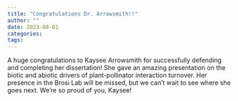 ```yaml
---
title: "Congratulations Dr. Arrowsmith!!"
author: ""
date: 2023-08-01
categories:
tags: 
---
```

A huge congratulations to Kaysee Arrowsmith for successfully defending and completing her dissertation! She gave an amazing presentation on the biotic and abiotic drivers of plant-pollinator interaction turnover. Her presence in the Brosi Lab will be missed, but we can’t wait to see where she goes next. We’re so proud of you, Kaysee!